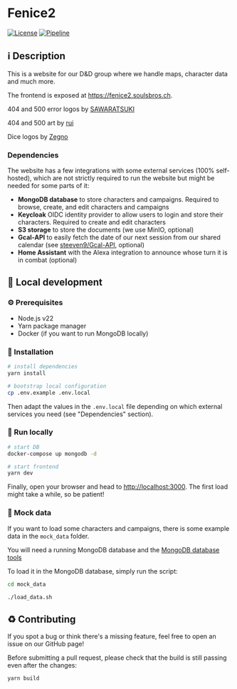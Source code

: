 # Fenice2

[![License](https://img.shields.io/github/license/steeven9/fenice2)](/LICENSE)
[![Pipeline](https://github.com/steeven9/fenice2/actions/workflows/docker-image.yml/badge.svg)](https://github.com/steeven9/fenice2/actions/workflows/docker-image.yml)

## ℹ️ Description

This is a website for our D&D group where we handle maps, character data and much more.

The frontend is exposed at <https://fenice2.soulsbros.ch>.

404 and 500 error logos by [SAWARATSUKI](https://github.com/SAWARATSUKI/KawaiiLogos)

404 and 500 art by [rui](https://twitter.com/namelessakikaze)

Dice logos by [Zegno](https://twitter.com/LazzariZeno)

### Dependencies

The website has a few integrations with some external services (100% self-hosted),
which are not strictly required to run the website but might be needed for some parts of it:

- **MongoDB database** to store characters and campaigns.
Required to browse, create, and edit characters and campaigns
- **Keycloak** OIDC identity provider to allow users to login and store their characters.
Required to create and edit characters
- **S3 storage** to store the documents (we use MinIO, optional)
- **Gcal-API** to easily fetch the date of our next session from our shared calendar
(see [steeven9/Gcal-API](https://github.com/Steeven9/Gcal-API), optional)
- **Home Assistant** with the Alexa integration to announce whose turn it is in combat (optional)

## 🏡 Local development

### ⚙️ Prerequisites

- Node.js v22
- Yarn package manager
- Docker (if you want to run MongoDB locally)

### 🔧 Installation

```bash
# install dependencies
yarn install

# bootstrap local configuration
cp .env.example .env.local
```

Then adapt the values in the `.env.local` file depending
on which external services you need (see "Dependencies" section).

### 🚀 Run locally

```bash
# start DB
docker-compose up mongodb -d

# start frontend
yarn dev
```

Finally, open your browser and head to <http://localhost:3000>.
The first load might take a while, so be patient!

### 📄 Mock data

If you want to load some characters and campaigns, there is some example data in the
`mock_data` folder.

You will need a running MongoDB database and the
[MongoDB database tools](https://www.mongodb.com/docs/database-tools/installation/installation)

To load it in the MongoDB database, simply run the script:

```bash
cd mock_data

./load_data.sh
```

## ♻️ Contributing

If you spot a bug or think there's a missing feature, feel free to open an issue on our GitHub page!

Before submitting a pull request, please check that the build is still passing even after the changes:

```bash
yarn build
```
